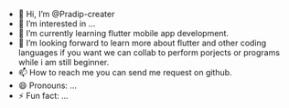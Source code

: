 - 👋 Hi, I’m @Pradip-creater
- 👀 I’m interested in ...
- 🌱 I’m currently learning flutter mobile app development.
- 💞️ I’m looking forward to learn more about flutter and other coding languages if you want we can collab to perform porjects or programs while i am still beginner. 
- 📫 How to reach me you can send me request on github.
- 😄 Pronouns: ...
- ⚡ Fun fact: ...

<!---
Pradip-creater/Pradip-creater is a ✨ special ✨ repository because its `README.md` (this file) appears on your GitHub profile.
You can click the Preview link to take a look at your changes.
--->
